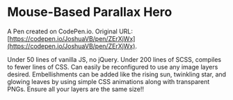 # Mouse-Based Parallax Hero

A Pen created on CodePen.io. Original URL: [https://codepen.io/JoshuaVB/pen/ZErXjWx](https://codepen.io/JoshuaVB/pen/ZErXjWx).

Under 50 lines of vanilla JS, no jQuery.
Under 200 lines of SCSS, compiles to fewer lines of CSS.
Can easily be reconfigured to use any image layers desired.
Embellishments can be added like the rising sun, twinkling star, and glowing leaves by using simple CSS animations along with transparent PNGs.
Ensure all your layers are the same size!!